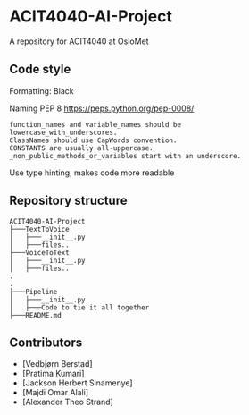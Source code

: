 # ACIT4040-AI-Project
A repository for ACIT4040 at OsloMet


## Code style


Formatting: Black

Naming PEP 8 https://peps.python.org/pep-0008/ 

	function_names and variable_names should be lowercase_with_underscores.
	ClassNames should use CapWords convention.
	CONSTANTS are usually all-uppercase.
	_non_public_methods_or_variables start with an underscore.

Use type hinting, makes code more readable 


## Repository structure

```
ACIT4040-AI-Project
├───TextToVoice
│   ├───__init__.py
│   ├───files..
├───VoiceToText
│   ├───__init__.py
│   ├───files..
.
.
├───Pipeline
│   ├───__init__.py
│   ├───Code to tie it all together
├───README.md

```


## Contributors
- [Vedbjørn Berstad]
- [Pratima Kumari]
- [Jackson Herbert Sinamenye]
- [Majdi Omar Alali]
- [Alexander Theo Strand]